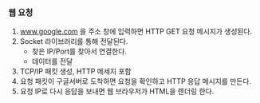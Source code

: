 ### 웹 요청
1. www.google.com 을 주소 창에 입력하면 HTTP GET 요청 메시지가 생성된다.
2. Socket 라이브러리를 통해 전달된다.
    - 찾은 IP/Port를 찾아서 연결한다.
    - 데이터를 전달
3. TCP/IP 패킷 생성, HTTP 메세지 포함
4. 요청 패킷이 구글서버로 도착하면 요청을 확인하고 HTTP 응답 메시지를 만든다.
5. 요청 IP로 다시 응답을 보내면 웹 브라우저가 HTML을 렌더링 한다.
